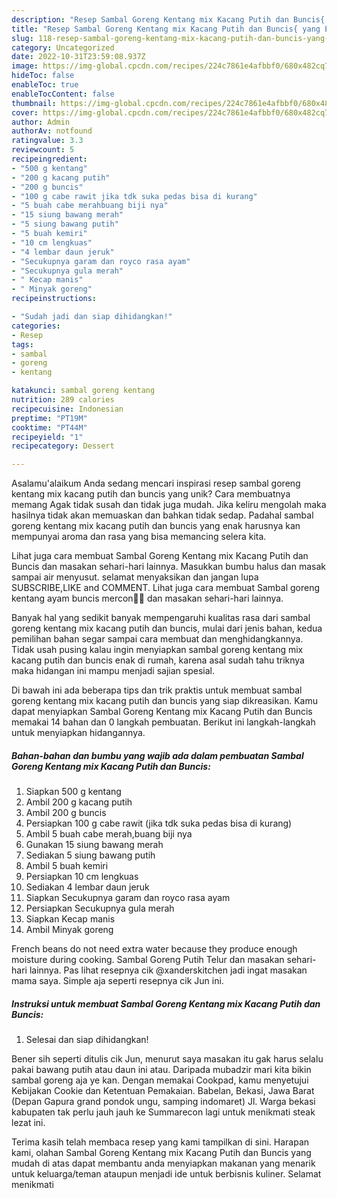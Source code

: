 ```yaml
---
description: "Resep Sambal Goreng Kentang mix Kacang Putih dan Buncis{ yang Enak"
title: "Resep Sambal Goreng Kentang mix Kacang Putih dan Buncis{ yang Enak"
slug: 118-resep-sambal-goreng-kentang-mix-kacang-putih-dan-buncis-yang-enak
category: Uncategorized
date: 2022-10-31T23:59:08.937Z
image: https://img-global.cpcdn.com/recipes/224c7861e4afbbf0/680x482cq70/sambal-goreng-kentang-mix-kacang-putih-dan-buncis-foto-resep-utama.jpg
hideToc: false
enableToc: true
enableTocContent: false
thumbnail: https://img-global.cpcdn.com/recipes/224c7861e4afbbf0/680x482cq70/sambal-goreng-kentang-mix-kacang-putih-dan-buncis-foto-resep-utama.jpg
cover: https://img-global.cpcdn.com/recipes/224c7861e4afbbf0/680x482cq70/sambal-goreng-kentang-mix-kacang-putih-dan-buncis-foto-resep-utama.jpg
author: Admin
authorAv: notfound
ratingvalue: 3.3
reviewcount: 5
recipeingredient:
- "500 g kentang"
- "200 g kacang putih"
- "200 g buncis"
- "100 g cabe rawit jika tdk suka pedas bisa di kurang"
- "5 buah cabe merahbuang biji nya"
- "15 siung bawang merah"
- "5 siung bawang putih"
- "5 buah kemiri"
- "10 cm lengkuas"
- "4 lembar daun jeruk"
- "Secukupnya garam dan royco rasa ayam"
- "Secukupnya gula merah"
- " Kecap manis"
- " Minyak goreng"
recipeinstructions:

- "Sudah jadi dan siap dihidangkan!"
categories:
- Resep
tags:
- sambal
- goreng
- kentang

katakunci: sambal goreng kentang 
nutrition: 289 calories
recipecuisine: Indonesian
preptime: "PT19M"
cooktime: "PT44M"
recipeyield: "1"
recipecategory: Dessert

---
```



Asalamu'alaikum Anda sedang mencari inspirasi resep sambal goreng kentang mix kacang putih dan buncis yang unik? Cara membuatnya memang Agak tidak susah dan tidak juga mudah. Jika keliru mengolah maka hasilnya tidak akan memuaskan dan bahkan tidak sedap. Padahal sambal goreng kentang mix kacang putih dan buncis yang enak harusnya kan mempunyai aroma dan rasa yang bisa memancing selera kita.


Lihat juga cara membuat Sambal Goreng Kentang mix Kacang Putih dan Buncis dan masakan sehari-hari lainnya. Masukkan bumbu halus dan masak sampai air menyusut. selamat menyaksikan dan jangan lupa SUBSCRIBE,LIKE and COMMENT. Lihat juga cara membuat Sambal goreng kentang ayam buncis mercon🥵🤤 dan masakan sehari-hari lainnya.

Banyak hal yang sedikit banyak mempengaruhi kualitas rasa dari sambal goreng kentang mix kacang putih dan buncis, mulai dari jenis bahan, kedua pemilihan bahan segar sampai cara membuat dan menghidangkannya. Tidak usah pusing kalau ingin menyiapkan sambal goreng kentang mix kacang putih dan buncis enak di rumah, karena asal sudah tahu triknya maka hidangan ini mampu menjadi sajian spesial.


Di bawah ini ada beberapa tips dan trik praktis untuk membuat sambal goreng kentang mix kacang putih dan buncis yang siap dikreasikan. Kamu dapat menyiapkan Sambal Goreng Kentang mix Kacang Putih dan Buncis memakai 14 bahan dan 0 langkah pembuatan. Berikut ini langkah-langkah untuk menyiapkan hidangannya.

<!--inarticleads1-->

##### Bahan-bahan dan bumbu yang wajib ada dalam pembuatan Sambal Goreng Kentang mix Kacang Putih dan Buncis:

1. Siapkan 500 g kentang
1. Ambil 200 g kacang putih
1. Ambil 200 g buncis
1. Persiapkan 100 g cabe rawit (jika tdk suka pedas bisa di kurang)
1. Ambil 5 buah cabe merah,buang biji nya
1. Gunakan 15 siung bawang merah
1. Sediakan 5 siung bawang putih
1. Ambil 5 buah kemiri
1. Persiapkan 10 cm lengkuas
1. Sediakan 4 lembar daun jeruk
1. Siapkan Secukupnya garam dan royco rasa ayam
1. Persiapkan Secukupnya gula merah
1. Siapkan  Kecap manis
1. Ambil  Minyak goreng


French beans do not need extra water because they produce enough moisture during cooking. Sambal Goreng Putih Telur dan masakan sehari-hari lainnya. Pas lihat resepnya cik @xanderskitchen jadi ingat masakan mama saya. Simple aja seperti resepnya cik Jun ini. 

<!--inarticleads2-->

##### Instruksi untuk membuat Sambal Goreng Kentang mix Kacang Putih dan Buncis:


1. Selesai dan siap dihidangkan!

Bener sih seperti ditulis cik Jun, menurut saya masakan itu gak harus selalu pakai bawang putih atau daun ini atau. Daripada mubadzir mari kita bikin sambal goreng aja ye kan. Dengan memakai Cookpad, kamu menyetujui Kebijakan Cookie dan Ketentuan Pemakaian. Babelan, Bekasi, Jawa Barat (Depan Gapura grand pondok ungu, samping indomaret) Jl. Warga bekasi kabupaten tak perlu jauh jauh ke Summarecon lagi untuk menikmati steak lezat ini. 

Terima kasih telah membaca resep yang kami tampilkan di sini. Harapan kami, olahan Sambal Goreng Kentang mix Kacang Putih dan Buncis yang mudah di atas dapat membantu anda menyiapkan makanan yang menarik untuk keluarga/teman ataupun menjadi ide untuk berbisnis kuliner. Selamat menikmati
